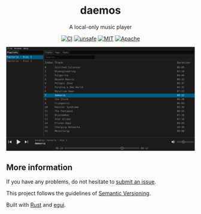 <div align="center">

# daemos

A local-only music player

[![CI][s1]][l1] [![unsafe][s2]][l2] [![MIT][s3]][l3] [![Apache][s4]][l4]

[s1]: https://github.com/Xithrius/daemos/actions/workflows/ci.yml/badge.svg
[l1]: https://github.com/Xithrius/daemos/actions/workflows/ci.yml

[s2]: https://img.shields.io/badge/unsafe-forbidden-success.svg
[l2]: https://github.com/rust-secure-code/safety-dance/

[s3]: https://img.shields.io/badge/license-MIT-blue.svg
[l3]: https://github.com/Xithrius/daemos/blob/main/LICENSE-MIT

[s4]: https://img.shields.io/badge/license-Apache-blue.svg
[l4]: https://github.com/Xithrius/daemos/blob/main/LICENSE-APACHE

<img src="static/assets/preview.png" />

</div>

## More information

If you have any problems, do not hesitate to [submit an issue](https://github.com/Xithrius/daemos/issues/new/choose).

This project follows the guidelines of [Semantic Versioning](https://semver.org/).

Built with [Rust](https://github.com/rust-lang/rust) and [egui](https://github.com/emilk/egui).
